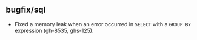 ## bugfix/sql

* Fixed a memory leak when an error occurred in `SELECT` with a `GROUP BY`
  expression (gh-8535, ghs-125).
